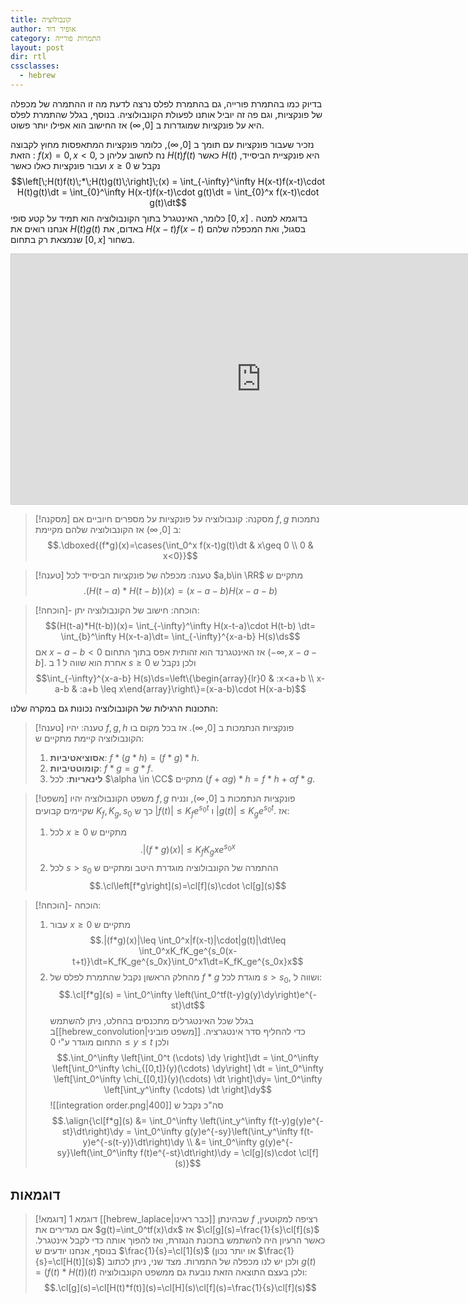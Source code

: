 ```yaml
---
title: קונבולוציה
author: אופיר דוד
category: התמרות פורייה
layout: post
dir: rtl
cssclasses:
  - hebrew
---
```

$\newcommand{\Hs}[1]{H_{[#1, \infty)}}$
בדיוק כמו בהתמרת פורייה, גם בהתמרת לפלס נרצה לדעת מה זו ההתמרה של מכפלה של פונקציות, וגם פה זה יוביל אותנו לפעולת הקונבולוציה. בנוסף, בגלל שהתמרת לפלס היא על פונקציות שמוגדרות ב $[0,\infty)$ אז החישוב הוא אפילו יותר פשוט.

נזכיר שעבור פונקציות עם תומך ב $[0,\infty)$, כלומר פונקציות המתאפסות מחוץ לקבוצה הזאת : $f(x)=0, x<0$, נח לחשוב עליהן כ $H(t)f(t)$ כאשר $H(t)$ היא פונקציית הביסייד, ועבור פונקציות כאלו כאשר $x\geq 0$ נקבל ש 
$$\left[\;H(t)f(t)\;*\;H(t)g(t)\;\right]\;(x) = \int_{-\infty}^\infty H(x-t)f(x-t)\cdot H(t)g(t)\dt = \int_{0}^\infty H(x-t)f(x-t)\cdot g(t)\dt = \int_{0}^x f(x-t)\cdot g(t)\dt$$
כלומר, האינטגרל בתוך הקונבולוציה הוא תמיד על קטע סופי $[0,x]$ .
בדוגמא למטה אנחנו רואים את $H(t)g(t)$ באדום, את $H(x-t)f(x-t)$ בסגול, ואת המכפלה שלהם שנמצאת רק בתחום $[0,x]$ בשחור.
<iframe src="https://www.desmos.com/calculator/ojkqu75uok?embed" width="800" height="400" style="border: 1px solid #ccc" frameborder=0></iframe>

> [!מסקנה] מסקנה: קונבולוציה על פונקציות על מספרים חיוביים
> אם $f,g$ נתמכות ב $[0,\infty)$ אז הקונבולוציה שלהם מקיימת:
> $$.\dboxed{(f*g)(x)=\cases{\int_0^x f(x-t)g(t)\dt & x\geq 0 \\ 0 & x<0}}$$

> [!טענה] טענה: מכפלה של פונקציות הביסייד
> לכל $a,b\in \RR$ מתקיים ש 
> $$.(H(t-a)*H(t-b))(x) = (x-a-b)H(x-a-b)$$

> [!הוכחה]- הוכחה:
> חישוב של הקונבולוציה יתן:
> $$(H(t-a)*H(t-b))(x)= \int_{-\infty}^\infty H(x-t-a)\cdot H(t-b) \dt= \int_{b}^\infty H(x-t-a)\dt= \int_{-\infty}^{x-a-b} H(s)\ds$$
> אם $x-a-b<0$ אז האינטגרנד הוא זהותית אפס בתוך התחום $(-\infty,x-a-b]$. אחרת הוא שווה ל 1 ב $s\geq 0$ ולכן נקבל ש
> $$\int_{-\infty}^{x-a-b} H(s)\ds=\left\{\begin{array}{lr}0 & :x<a+b \\ x-a-b & :a+b \leq x\end{array}\right\}=(x-a-b)\cdot H(x-a-b)$$

התכונות הרגילות של הקונבולוציה נכונות גם במקרה שלנו:

> [!טענה] טענה:
> יהיו $f,g,h$ פונקציות הנתמכות ב $[0,\infty)$. אז בכל מקום בו הקונבולוציה קיימת מתקיים ש:
> 1. **אסוציאטיביות**: $f*(g*h)=(f*g)*h$.
> 2. **קומוטטיביות**: $f*g=g*f$.
> 3. **לינאריות**: לכל $\alpha \in \CC$ מתקיים $(f+\alpha g)*h=f*h+\alpha f*g$.

> [!משפט] משפט הקונבולוציה
> יהיו $f,g$ פונקציות הנתמכות ב $[0,\infty)$, ונניח שקיימים קבועים $K_f, K_g, s_0$ כך ש $|f(t)|\leq K_fe^{s_0t}$ ו $|g(t)|\leq K_g e^{s_0t}$. אז:
> 1. לכל $x\geq 0$ מתקיים ש
>    $$.|(f*g)(x)|\leq K_fK_gxe^{s_0x}$$
> 2. לכל $s>s_0$ ההתמרה של הקונבולוציה מוגדרת היטב ומתקיים ש 
>    $$.\cl\left[f*g\right](s)=\cl[f](s)\cdot \cl[g](s)$$

> [!הוכחה]- הוכחה:
> 1. עבור $x\geq 0$ מתקיים ש 
>    $$.|(f*g)(x)|\leq \int_0^x|f(x-t)|\cdot|g(t)|\dt\leq \int_0^xK_fK_ge^{s_0(x-t+t)}\dt=K_fK_ge^{s_0x}\int_0^x1\dt=K_fK_ge^{s_0x}x$$
> 2. מהחלק הראשון נקבל שהתמרת לפלס של $f*g$ מוגדת לכל $s>s_0$, ושווה ל:
>    $$.\cl[f*g](s) = \int_0^\infty \left(\int_0^tf(t-y)g(y)\dy\right)e^{-st}\dt$$
>    בגלל שכל האינטגרלים מתכנסים בהחלט, ניתן להשתמש ב[[hebrew_convolution|משפט פוביני]] כדי להחליף סדר אינטגרציה. התחום מוגדר ע"י $0\leq y\leq t$ ולכן $$.\int_0^\infty \left[\int_0^t (\cdots) \dy \right]\dt = \int_0^\infty \left[\int_0^\infty \chi_{[0,t]}(y)(\cdots) \dy\right] \dt = \int_0^\infty \left[\int_0^\infty \chi_{[0,t]}(y)(\cdots) \dt \right]\dy= \int_0^\infty \left[\int_y^\infty (\cdots) \dt \right]\dy$$
>    ![[integration order.png|400]]
>    סה"כ נקבל ש 
>    $$.\align{\cl[f*g](s) &= \int_0^\infty \left(\int_y^\infty f(t-y)g(y)e^{-st}\dt\right)\dy = \int_0^\infty g(y)e^{-sy}\left(\int_y^\infty f(t-y)e^{-s(t-y)}\dt\right)\dy \\ &= \int_0^\infty g(y)e^{-sy}\left(\int_0^\infty f(t)e^{-st}\dt\right)\dy = \cl[g](s)\cdot \cl[f](s)}$$
>    

## דוגמאות

> [!דוגמא] דוגמא 1
> [[hebrew_laplace|כבר ראינו]] שבהינתן $f$ רציפה למקוטעין, אם מגדירים את $g(t)=\int_0^tf(x)\dx$ אז $\cl[g](s)=\frac{1}{s}\cl[f](s)$ כאשר הרעיון היה להשתמש בתכונת הנגזרת, ואז להפוך אותה כדי לקבל אינטגרל. בנוסף, אנחנו יודעים ש $\frac{1}{s}=\cl[1](s)$ (או יותר נכון $\frac{1}{s}=\cl[H(t)](s)$) ולכן יש לנו מכפלה של התמרות. מצד שני, ניתן לכתוב $g(t)=(f(t)*H(t))(t)$ ולכן בעצם התוצאה הזאת נובעת גם ממשפט הקונבולוציה:
> $$.\cl[g](s)=\cl[H(t)*f(t)](s)=\cl[H](s)\cl[f](s)=\frac{1}{s}\cl[f](s)$$
